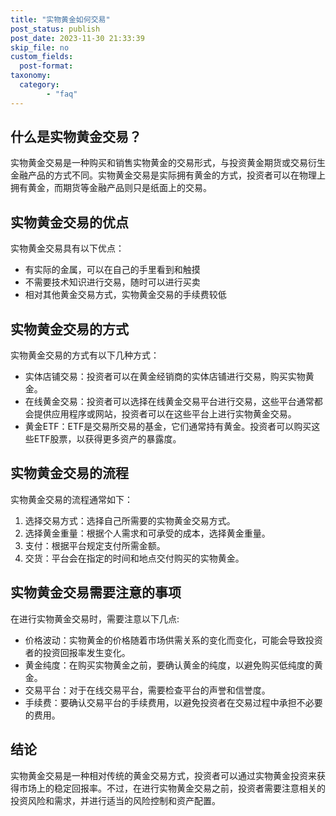 ```yaml
---
title: "实物黄金如何交易"
post_status: publish
post_date: 2023-11-30 21:33:39
skip_file: no
custom_fields: 
  post-format: 
taxonomy:
  category:
        - "faq"
---
```


## 什么是实物黄金交易？

实物黄金交易是一种购买和销售实物黄金的交易形式，与投资黄金期货或交易衍生金融产品的方式不同。实物黄金交易是实际拥有黄金的方式，投资者可以在物理上拥有黄金，而期货等金融产品则只是纸面上的交易。

## 实物黄金交易的优点

实物黄金交易具有以下优点：

- 有实际的金属，可以在自己的手里看到和触摸
- 不需要技术知识进行交易，随时可以进行买卖
- 相对其他黄金交易方式，实物黄金交易的手续费较低

## 实物黄金交易的方式

实物黄金交易的方式有以下几种方式：

- 实体店铺交易：投资者可以在黄金经销商的实体店铺进行交易，购买实物黄金。
- 在线黄金交易：投资者可以选择在线黄金交易平台进行交易，这些平台通常都会提供应用程序或网站，投资者可以在这些平台上进行实物黄金交易。
- 黄金ETF：ETF是交易所交易的基金，它们通常持有黄金。投资者可以购买这些ETF股票，以获得更多资产的暴露度。

## 实物黄金交易的流程

实物黄金交易的流程通常如下：

1. 选择交易方式：选择自己所需要的实物黄金交易方式。
2. 选择黄金重量：根据个人需求和可承受的成本，选择黄金重量。
3. 支付：根据平台规定支付所需金额。
4. 交货：平台会在指定的时间和地点交付购买的实物黄金。

## 实物黄金交易需要注意的事项

在进行实物黄金交易时，需要注意以下几点:

- 价格波动：实物黄金的价格随着市场供需关系的变化而变化，可能会导致投资者的投资回报率发生变化。
- 黄金纯度：在购买实物黄金之前，要确认黄金的纯度，以避免购买低纯度的黄金。
- 交易平台：对于在线交易平台，需要检查平台的声誉和信誉度。
- 手续费：要确认交易平台的手续费用，以避免投资者在交易过程中承担不必要的费用。

## 结论

实物黄金交易是一种相对传统的黄金交易方式，投资者可以通过实物黄金投资来获得市场上的稳定回报率。不过，在进行实物黄金交易之前，投资者需要注意相关的投资风险和需求，并进行适当的风险控制和资产配置。
